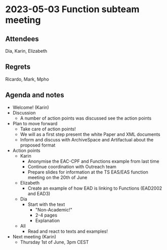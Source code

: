 <!-----

Yay, no errors, warnings, or alerts!

Conversion time: 0.445 seconds.


Using this Markdown file:

1. Paste this output into your source file.
2. See the notes and action items below regarding this conversion run.
3. Check the rendered output (headings, lists, code blocks, tables) for proper
   formatting and use a linkchecker before you publish this page.

Conversion notes:

* Docs to Markdown version 1.0β34
* Thu Jun 01 2023 03:21:47 GMT-0700 (PDT)
* Source doc: 3rd of May 2023
----->



# 2023-05-03 Function subteam meeting


## Attendees

Dia, Karin, Elizabeth


## Regrets

Ricardo, Mark, Mpho


## Agenda and notes



* Welcome! (Karin)
* Discussion
    * A number of action points was discussed see the action points
* Plan to move forward
    * Take care of action points!
    * We will as a first step present the white Paper and XML documents
    * Inform and discuss with ArchiveSpace and Artifactual about the proposed format
* Action points
    * Karin
        * Anonymise the EAC-CPF and Functions example from last time 
        * Continue coordination with Outreach team
        * Prepare slides for information at the TS EAS/EAS function meeting on the 20th of June
    * Elizabeth
        * Create an example of how EAD is linking to Functions (EAD2002 and EAD3)
    * Dia
        * Start with the text
            * "Non-Academic!"
            * 2-4 pages
            * Explanation
    * All
        * Read and react to texts and examples!
* Next meeting (Karin)
    * Thursday 1st of June, 3pm CEST

